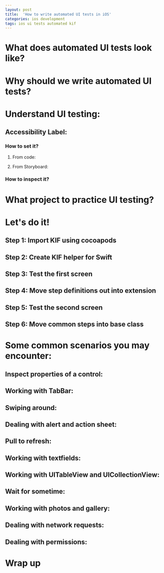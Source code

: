 ```yaml
---
layout: post
title:  'How to write automated UI tests in iOS'
categories: ios development
tags: ios ui tests automated kif
---
```


# What does automated UI tests look like?

# Why should we write automated UI tests?

# Understand UI testing:

## Accessibility Label:

### How to set it?

1. From code:

2. From Storyboard:

### How to inspect it?

# What project to practice UI testing?

# Let's do it!

## Step 1: Import KIF using cocoapods

## Step 2: Create KIF helper for Swift

## Step 3: Test the first screen

## Step 4: Move step definitions out into extension

## Step 5: Test the second screen

## Step 6: Move common steps into base class

# Some common scenarios you may encounter:

## Inspect properties of a control:

## Working with TabBar:

## Swiping around:

## Dealing with alert and action sheet:

## Pull to refresh:

## Working with textfields:

## Working with UITableView and UICollectionView:

## Wait for sometime:

## Working with photos and gallery:

## Dealing with network requests:

## Dealing with permissions:

# Wrap up
